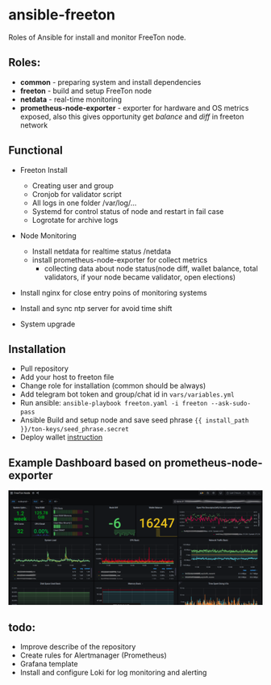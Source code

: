 # ansible-freeton

Roles of Ansible for install and monitor FreeTon node.

## Roles:

- **common** - preparing system and install dependencies
- **freeton** - build and setup FreeTon node
- **netdata** - real-time monitoring
- **prometheus-node-exporter** - exporter for hardware and OS metrics exposed, also this gives opportunity get _balance_ and _diff_ in freeton network

## Functional

- Freeton Install

  - Creating user and group
  - Cronjob for validator script
  - All logs in one folder /var/log/...
  - Systemd for control status of node and restart in fail case
  - Logrotate for archive logs

- Node Monitoring
  - Install netdata for realtime status <host>/netdata
  - install prometheus-node-exporter for collect metrics
    - collecting data about node status(node diff, wallet balance, total validators, if your node became validator, open elections)
- Install nginx for close entry poins of monitoring systems
- Install and sync ntp server for avoid time shift

* System upgrade

## Installation

- Pull repository
- Add your host to freeton file
- Change role for installation (common should be always)
- Add telegram bot token and group/chat id in `vars/variables.yml`
- Run ansible: `ansible-playbook freeton.yaml -i freeton --ask-sudo-pass`
- Ansible Build and setup node and save seed phrase `{{ install_path }}/ton-keys/seed_phrase.secret`
- Deploy wallet [instruction](https://docs.ton.dev/86757ecb2/v/0/p/94921e-multisignature-wallet-management-in-tonos-cli)

## Example Dashboard based on prometheus-node-exporter

![Alt text](FreeTon.png?raw=true "Title")

## todo:

- Improve describe of the repository
- Create rules for Alertmanager (Prometheus)
- Grafana template
- Install and configure Loki for log monitoring and alerting
